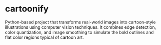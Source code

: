 # cartoonify
Python-based project that transforms real-world images into cartoon-style illustrations using computer vision techniques. It combines edge detection, color quantization, and image smoothing to simulate the bold outlines and flat color regions typical of cartoon art.
